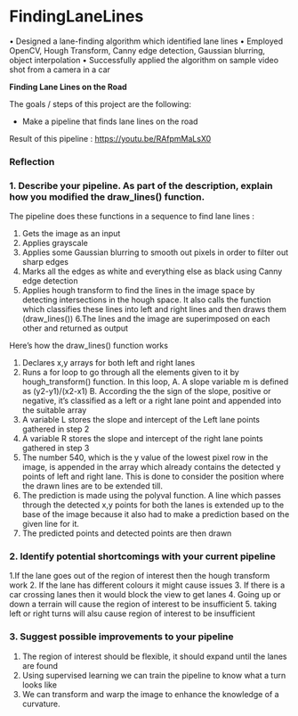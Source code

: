 # FindingLaneLines
 • Designed a lane-finding algorithm which identified lane lines • Employed OpenCV, Hough Transform, Canny edge detection, Gaussian blurring, object interpolation • Successfully applied the algorithm on sample video shot from a camera in a car

**Finding Lane Lines on the Road**

The goals / steps of this project are the following:
* Make a pipeline that finds lane lines on the road

Result of this pipeline : https://youtu.be/RAfpmMaLsX0


### Reflection

### 1. Describe your pipeline. As part of the description, explain how you modified the draw_lines() function.

The pipeline does these functions in a sequence to find lane lines :
1. Gets the image as an input
2. Applies grayscale
3. Applies some Gaussian blurring to smooth out pixels in order to
filter out sharp edges
4. Marks all the edges as white and everything else as black using
Canny edge detection
5. Applies hough transform to find the lines in the image space by
detecting intersections in the hough space. It also calls the 
function which classifies these lines into left and right lines 
and then draws them (draw_lines())
6.The lines and the image are superimposed on each other and
returned as output

Here’s how the draw_lines() function works
1. Declares x,y arrays for both left and right lanes
2. Runs a for loop to go through all the elements given to it by
hough_transform() function. In this loop,
	A. A slope variable m is defined as (y2-y1)/(x2-x1)
	B. According the the sign of the slope, positive or negative, it’s
	classified as a left or a right lane point and appended 
	into the suitable array
3. A variable L stores the slope and intercept of the Left lane points
gathered in step 2
4. A variable R stores the slope and intercept of the right lane points
gathered in step 3
5. The number 540, which is the y value of the lowest pixel row in the
image, is appended in the array which already contains the detected y
points of left and right lane. This is done to consider the position where the drawn
lines are to be extended till.
6. The prediction is made using the polyval function. A line which
passes through the detected x,y points for both the lanes is extended up to the base of 
the image because it also had to make a prediction based on the given line for it.
7. The predicted points and detected points are then drawn

### 2. Identify potential shortcomings with your current pipeline

1.If the lane goes out of the region of interest then the hough
transform work
2. If the lane has different colours it might cause issues
3. If there is a car crossing lanes then it would block the view to get
lanes
4. Going up or down a terrain will cause the region of interest to be
insufficient
5. taking left or right turns will alsu cause region of interest to be
insufficient

### 3. Suggest possible improvements to your pipeline

1. The region of interest should be flexible, it should expand until the
lanes are found
2. Using supervised learning we can train the pipeline to know what a
turn looks like
3. We can transform and warp the image to enhance the knowledge 
of a curvature.
